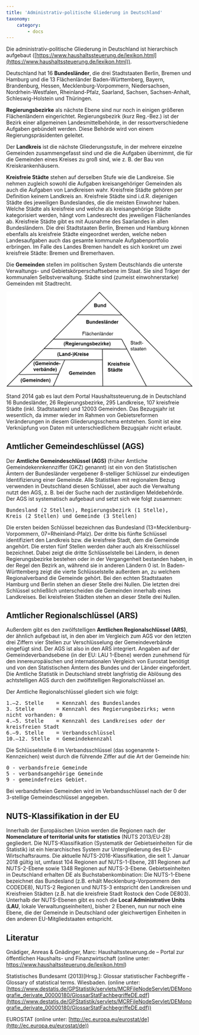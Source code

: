 ```yaml
---
title: 'Administrativ-politische Gliederung in Deutschland'
taxonomy:
    category:
        - docs
---
```


Die administrativ-politische Gliederung in Deutschland ist hierarchisch aufgebaut ([https://www.haushaltssteuerung.de/lexikon.html](https://www.haushaltssteuerung.de/lexikon.html)). 

Deutschland hat 16 **Bundesländer**, die drei Stadtstaaten Berlin, Bremen und Hamburg und die 13 Flächenländer Baden-Württemberg, Bayern, Brandenburg, Hessen, Mecklenburg-Vorpommern, Niedersachsen, Nordrhein-Westfalen, Rheinland-Pfalz, Saarland, Sachsen, Sachsen-Anhalt,  Schleswig-Holstein und Thüringen.

**Regierungsbezirke** als nächste Ebene sind nur noch in einigen größeren Flächenländern eingerichtet. Regierungsbezirk (kurz Reg.-Bez.) ist der Bezirk einer allgemeinen Landesmittelbehörde, in der ressortverschiedene Aufgaben gebündelt werden. Diese Behörde wird von einem Regierungspräsidenten geleitet. 

Der **Landkreis** ist die nächste Gliederungsstufe, in der mehrere einzelne Gemeinden zusammengefasst sind und die die Aufgaben übernimmt, die für die Gemeinden eines Kreises zu groß sind, wie z. B. der Bau von Kreiskrankenhäusern. 

**Kreisfreie Städte** stehen auf derselben Stufe wie die Landkreise. Sie nehmen zugleich sowohl die Aufgaben kreisangehöriger Gemeinden als auch die Aufgaben von Landkreisen wahr. Kreisfreie Städte gehören per Definition keinem Landkreis an. Kreisfreie Städte sind i.d.R. diejenigen Städte des jeweiligen Bundeslandes, die die meisten Einwohner haben. Welche Städte als kreisfreie und welche als kreisangehörige Städte kategorisiert werden, hängt vom Landesrecht des jeweiligen Flächenlandes ab. Kreisfreie Städte gibt es mit Ausnahme des Saarlandes in allen Bundesländern. Die drei Stadtstaaten Berlin, Bremen und Hamburg können ebenfalls als kreisfreie Städte eingeordnet werden, welche neben Landesaufgaben auch das gesamte kommunale Aufgabenportfolio erbringen. Im Falle des Landes Bremen handelt es sich konkret um zwei kreisfreie Städte: Bremen und Bremerhaven. 

Die **Gemeinden** stellen im politischen System Deutschlands die unterste Verwaltungs- und Gebietskörperschaftsebene im Staat. Sie sind Träger der kommunalen Selbstverwaltung. Städte sind (zumeist einwohnerstarke) Gemeinden mit Stadtrecht. 


<style>
    .myimage{
        max-width:600px;
    }
</style>

![](AGS.png?&classes=caption,myimage,figure-left "Abbildung 1: Administrativ-politische Hierarchie in Deutschland")


Stand 2014 gab es laut dem Portal Haushaltssteuerung.de in Deutschland 16 Bundesländer, 26 Regierungsbezirke, 295 Landkreise, 107 kreisfreie Städte (inkl. Stadtstaaten) und 12003 Gemeinden. Das Bezugsjahr ist wesentlich, da immer wieder im Rahmen von Gebietsreformen Veränderungen in diesem Gliederungsschema entstehen. Somit ist eine Verknüpfung von Daten mit unterschiedlichem Bezugsjahr nicht erlaubt. 

## Amtlicher Gemeindeschlüssel (AGS) 

Der **Amtliche Gemeindeschlüssel (AGS)** (früher Amtliche Gemeindekennkennziffer (GKZ) genannt) ist ein von den Statistischen Ämtern der Bundesländer vergebener 8-stelliger Schlüssel zur eindeutigen Identifizierung einer Gemeinde. Alle Statistiken mit regionalem Bezug verwenden in Deutschland diesen Schlüssel, aber auch die Verwaltung nutzt den AGS, z. B. bei der Suche nach der zuständigen Meldebehörde. Der AGS ist systematisch aufgebaut und setzt sich wie folgt zusammen:

<pre style="white-space: pre-wrap;">Bundesland&#160;(2 Stellen), Regierungsbezirk&#160;(1 Stelle), Kreis&#160;(2 Stellen) und Gemeinde&#160;(3 Stellen)</pre>

Die ersten beiden Schlüssel bezeichnen das Bundesland (13=Mecklenburg-Vorpommern, 07=Rheinland-Pfalz). Der dritte bis fünfte Schlüssel identifiziert den Landkreis bzw. die kreisfreie Stadt, dem die Gemeinde angehört. Die ersten fünf Stellen werden daher auch als Kreisschlüssel bezeichnet. Dabei zeigt die dritte Schlüsselstelle bei Ländern, in denen Regierungsbezirke bestehen oder in der Vergangenheit bestanden haben, in der Regel den Bezirk an, während sie in anderen Ländern 0 ist. In Baden-Württemberg zeigt die vierte Schlüsselstelle außerdem an, zu welchem Regionalverband die Gemeinde gehört. Bei den echten Stadtstaaten Hamburg und Berlin stehen an dieser Stelle drei Nullen. Die letzten drei Schlüssel schließlich unterscheiden die Gemeinden innerhalb eines Landkreises. Bei kreisfreien Städten stehen an dieser Stelle drei Nullen.

## Amtlicher Regionalschlüssel (ARS) 
Außerdem gibt es den zwölfstelligen **Amtlichen Regionalschlüssel (ARS)**, der ähnlich aufgebaut ist, in den aber im Vergleich zum AGS vor den letzten drei Ziffern vier Stellen zur Verschlüsselung der Gemeindeverbände eingefügt sind. Der AGS ist also in den ARS integriert. Angaben auf der Gemeindeverbandsebene (in der EU: LAU 1-Ebene) werden zunehmend für den innereuropäischen und internationalen Vergleich von Eurostat benötigt und von den Statistischen Ämtern des Bundes und der Länder eingefordert. Die Amtliche Statistik in Deutschland strebt langfristig die Ablösung des achtstelligen AGS durch den zwölfstelligen Regionalschlüssel an. 

Der Amtliche Regionalschlüssel gliedert sich wie folgt: 
<pre style="white-space: pre-wrap;">
1.–2. Stelle	= Kennzahl des Bundeslandes 
3. Stelle      	= Kennzahl des Regierungsbezirks; wenn nicht vorhanden: 0 
4.–5. Stelle   	= Kennzahl des Landkreises oder der kreisfreien Stadt
6.–9. Stelle   	= Verbandsschlüssel
10.–12. Stelle 	= Gemeindekennzahl
</pre>


Die Schlüsselstelle 6 im Verbandsschlüssel (das sogenannte t-Kennzeichen) weist durch die führende Ziffer auf die Art der Gemeinde hin:
<pre style="white-space: pre-wrap;">
0 - verbandsfreie Gemeinde
5 - verbandsangehörige Gemeinde
9 - gemeindefreies Gebiet.
</pre>

Bei verbandsfreien Gemeinden wird im Verbandsschlüssel nach der 0 der 3-stellige Gemeindeschlüssel angegeben.

## NUTS-Klassifikation in der EU
Innerhalb der Europäischen Union werden die Regionen nach der **Nomenclature of territorial units for statistics** (NUTS 2013/EU-28) gegliedert. Die NUTS-Klassifikation (Systematik der Gebietseinheiten für die Statistik) ist ein hierarchisches System zur Untergliederung des EU-Wirtschaftsraums. Die aktuelle NUTS-2016-Klassifikation, die seit 1. Januar 2018 gültig ist, umfasst 104 Regionen auf NUTS-1-Ebene, 281 Regionen auf NUTS-2-Ebene sowie 1348 Regionen auf NUTS-3-Ebene. Gebietseinheiten in Deutschland erhalten DE als Buchstabenkombination: Die NUTS-1-Ebene bezeichnet das Bundesland (z.B. erhält Mecklenburg-Vorpommern den CODEDE8), NUTS-2 Regionen und NUTS-3 entspricht den Landkreisen und Kreisfreien Städten  (z.B. hat die kreisfreie Stadt Rostock den Code DE803). Unterhalb der NUTS-Ebenen gibt es noch die **Local Administrative Units** (**LAU**, lokale Verwaltungseinheiten), bisher 2 Ebenen, nun nur noch eine Ebene, die der Gemeinde in Deutschland oder gleichwertigen Einheiten in den anderen EU-Mitgliedstaaten entspricht.

## Literatur

Gnädiger, Anreas & Gnädinger, Marc: Haushaltssteuerung.de – Portal zur öffentlichen Haushalts- und Finanzwirtschaft (online unter: https://www.haushaltssteuerung.de/lexikon.html)

Statistisches Bundesamt (2013)[Hrsg.]: Glossar statistischer Fachbegriffe - Glossary of  statistical terms. Wiesbaden. (online unter: [https://www.destatis.de/GPStatistik/servlets/MCRFileNodeServlet/DEMonografie_derivate_00000180/GlossarStatFachbegriffeDE.pdf](https://www.destatis.de/GPStatistik/servlets/MCRFileNodeServlet/DEMonografie_derivate_00000180/GlossarStatFachbegriffeDE.pdf))

EUROSTAT (online unter: [http://ec.europa.eu/eurostat/de](http://ec.europa.eu/eurostat/de))


